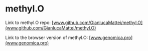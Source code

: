 # methyl.O

Link to methyl.O repo: [www.github.com/GianlucaMattei/methyl.O](www.github.com/GianlucaMattei/methyl.O) 

Link to the browser version of methyl.O: [www.genomica.pro](www.genomica.pro)
